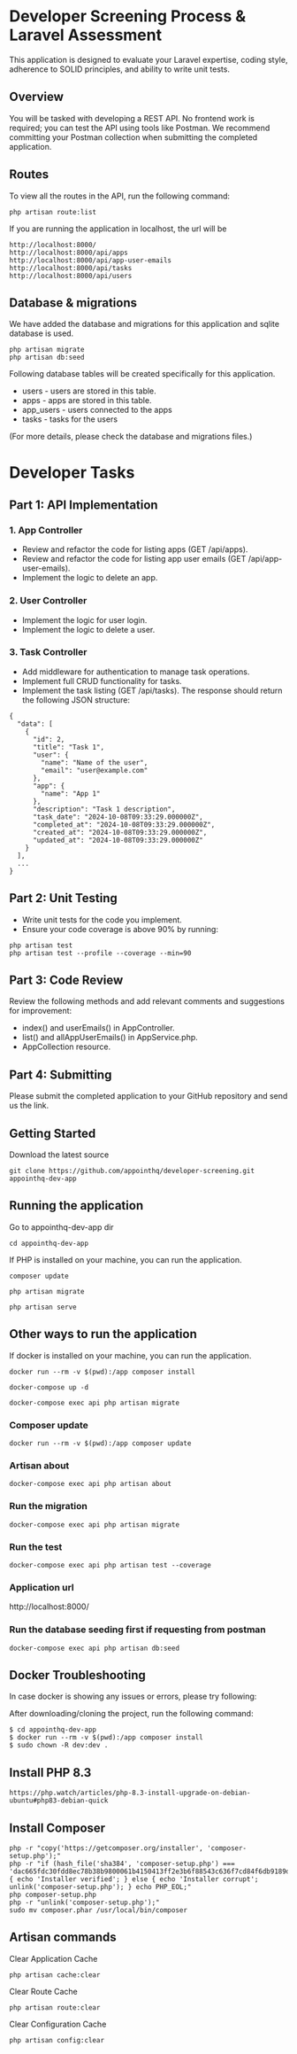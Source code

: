 # Developer Screening Process & Laravel Assessment
This application is designed to evaluate your Laravel expertise, coding style, adherence to SOLID principles, and ability to write unit tests.

## Overview
You will be tasked with developing a REST API. No frontend work is required; you can test the API using tools like Postman. We recommend committing your Postman collection when submitting the completed application.

## Routes
To view all the routes in the API, run the following command:
```
php artisan route:list
```

If you are running the application in localhost, the url will be 
```
http://localhost:8000/
http://localhost:8000/api/apps
http://localhost:8000/api/app-user-emails
http://localhost:8000/api/tasks
http://localhost:8000/api/users
```

## Database & migrations
We have added the database and migrations for this application and sqlite database is used.
```
php artisan migrate
php artisan db:seed
```

Following database tables will be created specifically for this application.
- users - users are stored in this table.
- apps - apps are stored in this table.
- app_users - users connected to the apps
- tasks - tasks for the users

(For more details, please check the database and migrations files.)

# Developer Tasks
## Part 1: API Implementation
### 1. App Controller
- Review and refactor the code for listing apps (GET /api/apps).
- Review and refactor the code for listing app user emails (GET /api/app-user-emails).
- Implement the logic to delete an app.

### 2. User Controller
- Implement the logic for user login.
- Implement the logic to delete a user.

### 3. Task Controller
- Add middleware for authentication to manage task operations.
- Implement full CRUD functionality for tasks.
- Implement the task listing (GET /api/tasks). The response should return the following JSON structure:
```
{
  "data": [
    {
      "id": 2,
      "title": "Task 1",
      "user": {
        "name": "Name of the user",
        "email": "user@example.com"
      },
      "app": {
        "name": "App 1"
      },
      "description": "Task 1 description",
      "task_date": "2024-10-08T09:33:29.000000Z",
      "completed_at": "2024-10-08T09:33:29.000000Z",
      "created_at": "2024-10-08T09:33:29.000000Z",
      "updated_at": "2024-10-08T09:33:29.000000Z"
    }
  ],
  ...
}
```

## Part 2: Unit Testing
- Write unit tests for the code you implement.
- Ensure your code coverage is above 90% by running:
```
php artisan test
php artisan test --profile --coverage --min=90
```

## Part 3: Code Review
Review the following methods and add relevant comments and suggestions for improvement:

- index() and userEmails() in AppController.
- list() and allAppUserEmails() in AppService.php.
- AppCollection resource.

## Part 4: Submitting
Please submit the completed application to your GitHub repository and send us the link.

## Getting Started

Download the latest source
```
git clone https://github.com/appointhq/developer-screening.git appointhq-dev-app
```
## Running the application
Go to appointhq-dev-app dir

```
cd appointhq-dev-app
```

If PHP is installed on your machine, you can run the application.
```
composer update

php artisan migrate

php artisan serve
```

## Other ways to run the application
If docker is installed on your machine, you can run the application.

```
docker run --rm -v $(pwd):/app composer install

docker-compose up -d

docker-compose exec api php artisan migrate
```

### Composer update
```
docker run --rm -v $(pwd):/app composer update
```

### Artisan about
```
docker-compose exec api php artisan about
```

### Run the migration
```
docker-compose exec api php artisan migrate
```

### Run the test
```
docker-compose exec api php artisan test --coverage
```

### Application url
http://localhost:8000/


### Run the database seeding first if requesting from postman
```
docker-compose exec api php artisan db:seed
```

## Docker Troubleshooting
In case docker is showing any issues or errors, please try following:

After downloading/cloning the project, run the following command:

```
$ cd appointhq-dev-app
$ docker run --rm -v $(pwd):/app composer install
$ sudo chown -R dev:dev .
```

## Install PHP 8.3
```
https://php.watch/articles/php-8.3-install-upgrade-on-debian-ubuntu#php83-debian-quick
```

## Install Composer
```
php -r "copy('https://getcomposer.org/installer', 'composer-setup.php');"
php -r "if (hash_file('sha384', 'composer-setup.php') === 'dac665fdc30fdd8ec78b38b9800061b4150413ff2e3b6f88543c636f7cd84f6db9189d43a81e5503cda447da73c7e5b6') { echo 'Installer verified'; } else { echo 'Installer corrupt'; unlink('composer-setup.php'); } echo PHP_EOL;"
php composer-setup.php
php -r "unlink('composer-setup.php');"
sudo mv composer.phar /usr/local/bin/composer
```

## Artisan commands
Clear Application Cache
```
php artisan cache:clear
```
Clear Route Cache
```
php artisan route:clear
```
Clear Configuration Cache
```
php artisan config:clear
```